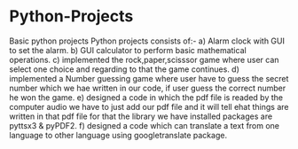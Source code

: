 # Python-Projects
Basic python projects
Python projects consists of:-
a) Alarm clock with GUI to set the alarm.
b) GUI calculator to perform basic mathematical operations.
c) implemented the rock,paper,scisssor game where user can select one choice and regarding to that the game continues.
d) implemented a Number guessing game where user have to guess the secret number which we hae written in our code, if user guess the correct number he won the game.
e) designed a code in which the pdf file is readed by the computer audio we have to just add our pdf file and it will tell ehat things are written in that pdf file for that the library we have installed packages are pyttsx3 & pyPDF2.
f) designed a code which can translate a  text from one language to other language using googletranslate package.
